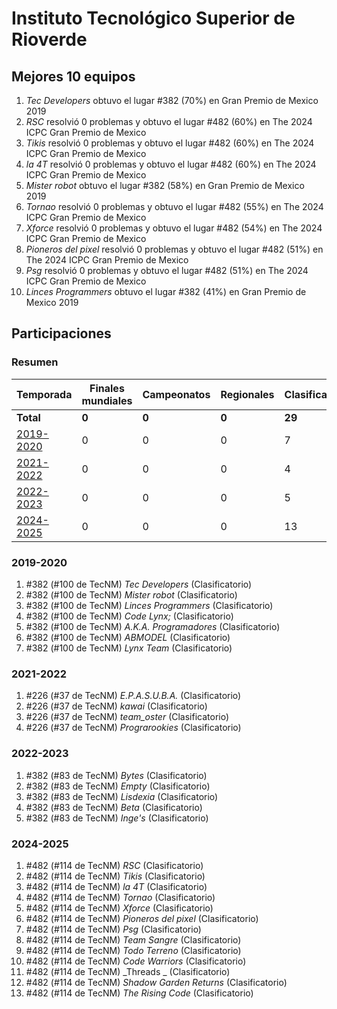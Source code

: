 ---
---

# Instituto Tecnológico Superior de Rioverde

## Mejores 10 equipos

1. _Tec Developers_ obtuvo el lugar #382 (70%) en Gran Premio de Mexico 2019
1. _RSC_ resolvió 0 problemas y obtuvo el lugar #482 (60%) en The 2024 ICPC Gran Premio de Mexico
1. _Tikis_ resolvió 0 problemas y obtuvo el lugar #482 (60%) en The 2024 ICPC Gran Premio de Mexico
1. _la 4T_ resolvió 0 problemas y obtuvo el lugar #482 (60%) en The 2024 ICPC Gran Premio de Mexico
1. _Mister robot_ obtuvo el lugar #382 (58%) en Gran Premio de Mexico 2019
1. _Tornao_ resolvió 0 problemas y obtuvo el lugar #482 (55%) en The 2024 ICPC Gran Premio de Mexico
1. _Xforce_ resolvió 0 problemas y obtuvo el lugar #482 (54%) en The 2024 ICPC Gran Premio de Mexico
1. _Pioneros del pixel_ resolvió 0 problemas y obtuvo el lugar #482 (51%) en The 2024 ICPC Gran Premio de Mexico
1. _Psg_ resolvió 0 problemas y obtuvo el lugar #482 (51%) en The 2024 ICPC Gran Premio de Mexico
1. _Linces Programmers_ obtuvo el lugar #382 (41%) en Gran Premio de Mexico 2019

## Participaciones

### Resumen

| Temporada | Finales mundiales | Campeonatos | Regionales | Clasificatorios | Equipos |
| --- | --- | --- | --- | --- | --- |
| **Total** | **0** | **0** | **0** | **29** | **29** |
| [2019-2020](#2019-2020) | 0 | 0 | 0 | 7 | 7 |
| [2021-2022](#2021-2022) | 0 | 0 | 0 | 4 | 4 |
| [2022-2023](#2022-2023) | 0 | 0 | 0 | 5 | 5 |
| [2024-2025](#2024-2025) | 0 | 0 | 0 | 13 | 13 |

### 2019-2020

1. #382 (#100 de TecNM) _Tec Developers_ (Clasificatorio)
1. #382 (#100 de TecNM) _Mister robot_ (Clasificatorio)
1. #382 (#100 de TecNM) _Linces Programmers_ (Clasificatorio)
1. #382 (#100 de TecNM) _Code Lynx;_ (Clasificatorio)
1. #382 (#100 de TecNM) _A.K.A. Programadores_ (Clasificatorio)
1. #382 (#100 de TecNM) _ABMODEL_ (Clasificatorio)
1. #382 (#100 de TecNM) _Lynx Team_ (Clasificatorio)

### 2021-2022

1. #226 (#37 de TecNM) _E.P.A.S.U.B.A._ (Clasificatorio)
1. #226 (#37 de TecNM) _kawai_ (Clasificatorio)
1. #226 (#37 de TecNM) _team_oster_ (Clasificatorio)
1. #226 (#37 de TecNM) _Prograrookies_ (Clasificatorio)

### 2022-2023

1. #382 (#83 de TecNM) _Bytes_ (Clasificatorio)
1. #382 (#83 de TecNM) _Empty_ (Clasificatorio)
1. #382 (#83 de TecNM) _Lisdexia_ (Clasificatorio)
1. #382 (#83 de TecNM) _Beta_ (Clasificatorio)
1. #382 (#83 de TecNM) _Inge's_ (Clasificatorio)

### 2024-2025

1. #482 (#114 de TecNM) _RSC_ (Clasificatorio)
1. #482 (#114 de TecNM) _Tikis_ (Clasificatorio)
1. #482 (#114 de TecNM) _la 4T_ (Clasificatorio)
1. #482 (#114 de TecNM) _Tornao_ (Clasificatorio)
1. #482 (#114 de TecNM) _Xforce_ (Clasificatorio)
1. #482 (#114 de TecNM) _Pioneros del pixel_ (Clasificatorio)
1. #482 (#114 de TecNM) _Psg_ (Clasificatorio)
1. #482 (#114 de TecNM) _Team Sangre_ (Clasificatorio)
1. #482 (#114 de TecNM) _Todo Terreno_ (Clasificatorio)
1. #482 (#114 de TecNM) _Code Warriors_ (Clasificatorio)
1. #482 (#114 de TecNM) _Threads _ (Clasificatorio)
1. #482 (#114 de TecNM) _Shadow Garden Returns_ (Clasificatorio)
1. #482 (#114 de TecNM) _The Rising Code_ (Clasificatorio)



